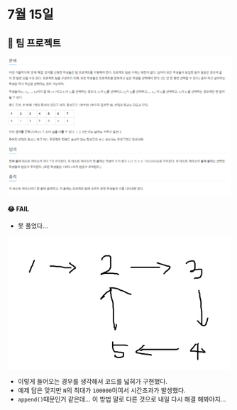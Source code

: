 # 7월 15일

## 🚩 팀 프로젝트

[![image-20210715225831282](README.assets/image-20210715225831282.png)](https://www.acmicpc.net/problem/9466)



#### 😂 FAIL

- 못 풀었다...

![image-20210715225941119](README.assets/image-20210715225941119.png)



- 이렇게 들어오는 경우를 생각해서 코드를 넓혀가 구현했다.
- 예제 답은 맞지만 `N`의 최대가 `100000`이여서 시간초과가 발생했다.
- `append()`때문인거 같은데... 이 방법 말로 다른 것으로 내일 다시 해결 해봐야지... 







